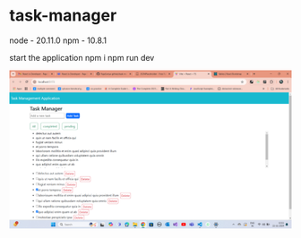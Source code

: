 # task-manager

node - 20.11.0
npm - 10.8.1

start the application
npm i 
npm run dev


![alt text](image.png)